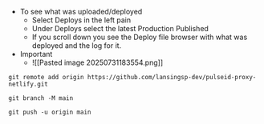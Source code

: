 - To see what was uploaded/deployed
	- Select Deploys in the left pain
	- Under Deploys select the latest Production Published
	- If you scroll down you see the Deploy file browser with what was deployed and the log for it.
- Important
	- ![[Pasted image 20250731183554.png]]

```shell
git remote add origin https://github.com/lansingsp-dev/pulseid-proxy-netlify.git

git branch -M main

git push -u origin main
```